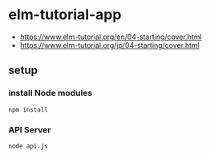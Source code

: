# elm-tutorial-app

- https://www.elm-tutorial.org/en/04-starting/cover.html
- https://www.elm-tutorial.org/jp/04-starting/cover.html

## setup

### install Node modules

```sh:elm-tutorial-app/
npm install
```

### API Server

```sh:elm-tutorial-app/
node api.js
```
